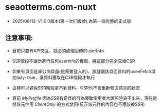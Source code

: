 # seaotterms.com-nuxt

- 2025/08/13: V1.0.0版本(第一次打版號),為第一個完整的正式版

## 注意事項:

- 目前只要有API交互，就必須處理回傳的userInfo

- SSR階段不讓他進行任何userinfo的獲取，將這部分完全交給CSR
- 如果有頁面是非公開頁面(是需要登入的)，那就讓該頁面資料的useeFetch增加lazy: true，讓資料獲取在CSR階段才執行
- 這樣可以避免SSR階段拿不到資料，CSR也不會重新發送請求的狀況

- 目前 _MyProfile_ 因為SSR有奇怪的行為導致使用者大頭照渲染不出來，現在是將該元件用 _ClientOnly_ 的方式禁用(反正該元件的內容也不應該被SSR)

